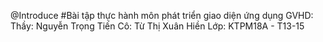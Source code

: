 @Introduce
#Bài tập thực hành môn phát triển giao diện ứng dụng
GVHD: 
Thầy: Nguyễn Trọng Tiến
Cô: Từ Thị Xuân Hiền
Lớp: KTPM18A - T13-15

